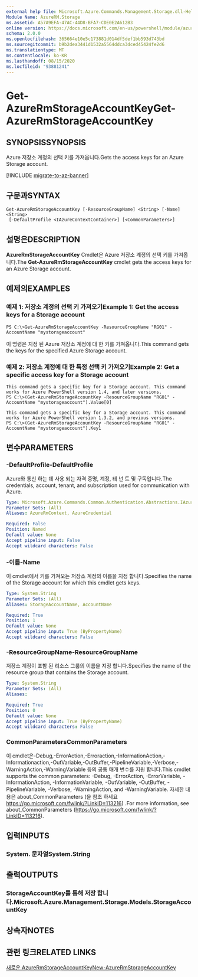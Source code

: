```yaml
---
external help file: Microsoft.Azure.Commands.Management.Storage.dll-Help.xml
Module Name: AzureRM.Storage
ms.assetid: A57A9EFA-47AC-44D8-BFA7-CDE0E2A612B3
online version: https://docs.microsoft.com/en-us/powershell/module/azurerm.storage/get-azurermstorageaccountkey
schema: 2.0.0
ms.openlocfilehash: 365664e10e5c173881d014df5def1bb593d743bd
ms.sourcegitcommit: b9b2dea3441d1532a5564ddca3dced45424fe2d6
ms.translationtype: MT
ms.contentlocale: ko-KR
ms.lasthandoff: 08/15/2020
ms.locfileid: "93881241"
---
```

# <span data-ttu-id="5fbce-101">Get-AzureRmStorageAccountKey</span><span class="sxs-lookup"><span data-stu-id="5fbce-101">Get-AzureRmStorageAccountKey</span></span>

## <span data-ttu-id="5fbce-102">SYNOPSIS</span><span class="sxs-lookup"><span data-stu-id="5fbce-102">SYNOPSIS</span></span>
<span data-ttu-id="5fbce-103">Azure 저장소 계정의 선택 키를 가져옵니다.</span><span class="sxs-lookup"><span data-stu-id="5fbce-103">Gets the access keys for an Azure Storage account.</span></span>

[!INCLUDE [migrate-to-az-banner](../../includes/migrate-to-az-banner.md)]

## <span data-ttu-id="5fbce-104">구문과</span><span class="sxs-lookup"><span data-stu-id="5fbce-104">SYNTAX</span></span>

```
Get-AzureRmStorageAccountKey [-ResourceGroupName] <String> [-Name] <String>
 [-DefaultProfile <IAzureContextContainer>] [<CommonParameters>]
```

## <span data-ttu-id="5fbce-105">설명은</span><span class="sxs-lookup"><span data-stu-id="5fbce-105">DESCRIPTION</span></span>
<span data-ttu-id="5fbce-106">**AzureRmStorageAccountKey** Cmdlet은 Azure 저장소 계정의 선택 키를 가져옵니다.</span><span class="sxs-lookup"><span data-stu-id="5fbce-106">The **Get-AzureRmStorageAccountKey** cmdlet gets the access keys for an Azure Storage account.</span></span>

## <span data-ttu-id="5fbce-107">예제의</span><span class="sxs-lookup"><span data-stu-id="5fbce-107">EXAMPLES</span></span>

### <span data-ttu-id="5fbce-108">예제 1: 저장소 계정의 선택 키 가져오기</span><span class="sxs-lookup"><span data-stu-id="5fbce-108">Example 1: Get the access keys for a Storage account</span></span>
```
PS C:\>Get-AzureRmStorageAccountKey -ResourceGroupName "RG01" -AccountName "mystorageaccount"
```

<span data-ttu-id="5fbce-109">이 명령은 지정 된 Azure 저장소 계정에 대 한 키를 가져옵니다.</span><span class="sxs-lookup"><span data-stu-id="5fbce-109">This command gets the keys for the specified Azure Storage account.</span></span>

### <span data-ttu-id="5fbce-110">예제 2: 저장소 계정에 대 한 특정 선택 키 가져오기</span><span class="sxs-lookup"><span data-stu-id="5fbce-110">Example 2: Get a specific access key for a Storage account</span></span>
```
This command gets a specific key for a Storage account. This command works for Azure PowerShell version 1.4, and later versions.
PS C:\>(Get-AzureRmStorageAccountKey -ResourceGroupName "RG01" -AccountName "mystorageaccount").Value[0]

This command gets a specific key for a Storage account. This command works for Azure PowerShell version 1.3.2, and previous versions.
PS C:\>(Get-AzureRmStorageAccountKey -ResourceGroupName "RG01" -AccountName "mystorageaccount").Key1
```

## <span data-ttu-id="5fbce-111">변수</span><span class="sxs-lookup"><span data-stu-id="5fbce-111">PARAMETERS</span></span>

### <span data-ttu-id="5fbce-112">-DefaultProfile</span><span class="sxs-lookup"><span data-stu-id="5fbce-112">-DefaultProfile</span></span>
<span data-ttu-id="5fbce-113">Azure와 통신 하는 데 사용 되는 자격 증명, 계정, 테 넌 트 및 구독입니다.</span><span class="sxs-lookup"><span data-stu-id="5fbce-113">The credentials, account, tenant, and subscription used for communication with Azure.</span></span>

```yaml
Type: Microsoft.Azure.Commands.Common.Authentication.Abstractions.IAzureContextContainer
Parameter Sets: (All)
Aliases: AzureRmContext, AzureCredential

Required: False
Position: Named
Default value: None
Accept pipeline input: False
Accept wildcard characters: False
```

### <span data-ttu-id="5fbce-114">-이름</span><span class="sxs-lookup"><span data-stu-id="5fbce-114">-Name</span></span>
<span data-ttu-id="5fbce-115">이 cmdlet에서 키를 가져오는 저장소 계정의 이름을 지정 합니다.</span><span class="sxs-lookup"><span data-stu-id="5fbce-115">Specifies the name of the Storage account for which this cmdlet gets keys.</span></span>

```yaml
Type: System.String
Parameter Sets: (All)
Aliases: StorageAccountName, AccountName

Required: True
Position: 1
Default value: None
Accept pipeline input: True (ByPropertyName)
Accept wildcard characters: False
```

### <span data-ttu-id="5fbce-116">-ResourceGroupName</span><span class="sxs-lookup"><span data-stu-id="5fbce-116">-ResourceGroupName</span></span>
<span data-ttu-id="5fbce-117">저장소 계정이 포함 된 리소스 그룹의 이름을 지정 합니다.</span><span class="sxs-lookup"><span data-stu-id="5fbce-117">Specifies the name of the resource group that contains the Storage account.</span></span>

```yaml
Type: System.String
Parameter Sets: (All)
Aliases:

Required: True
Position: 0
Default value: None
Accept pipeline input: True (ByPropertyName)
Accept wildcard characters: False
```

### <span data-ttu-id="5fbce-118">CommonParameters</span><span class="sxs-lookup"><span data-stu-id="5fbce-118">CommonParameters</span></span>
<span data-ttu-id="5fbce-119">이 cmdlet은-Debug,-ErrorAction,-Erroraction,-InformationAction,-Informationaction,-OutVariable,-OutBuffer,-PipelineVariable,-Verbose,-WarningAction,-WarningVariable 등의 공통 매개 변수를 지원 합니다.</span><span class="sxs-lookup"><span data-stu-id="5fbce-119">This cmdlet supports the common parameters: -Debug, -ErrorAction, -ErrorVariable, -InformationAction, -InformationVariable, -OutVariable, -OutBuffer, -PipelineVariable, -Verbose, -WarningAction, and -WarningVariable.</span></span> <span data-ttu-id="5fbce-120">자세한 내용은 about_CommonParameters (을 참조 하세요 https://go.microsoft.com/fwlink/?LinkID=113216) .</span><span class="sxs-lookup"><span data-stu-id="5fbce-120">For more information, see about_CommonParameters (https://go.microsoft.com/fwlink/?LinkID=113216).</span></span>

## <span data-ttu-id="5fbce-121">입력</span><span class="sxs-lookup"><span data-stu-id="5fbce-121">INPUTS</span></span>

### <span data-ttu-id="5fbce-122">System. 문자열</span><span class="sxs-lookup"><span data-stu-id="5fbce-122">System.String</span></span>

## <span data-ttu-id="5fbce-123">출력</span><span class="sxs-lookup"><span data-stu-id="5fbce-123">OUTPUTS</span></span>

### <span data-ttu-id="5fbce-124">StorageAccountKey를 통해 저장 합니다.</span><span class="sxs-lookup"><span data-stu-id="5fbce-124">Microsoft.Azure.Management.Storage.Models.StorageAccountKey</span></span>

## <span data-ttu-id="5fbce-125">상속자</span><span class="sxs-lookup"><span data-stu-id="5fbce-125">NOTES</span></span>

## <span data-ttu-id="5fbce-126">관련 링크</span><span class="sxs-lookup"><span data-stu-id="5fbce-126">RELATED LINKS</span></span>

[<span data-ttu-id="5fbce-127">새로운 AzureRmStorageAccountKey</span><span class="sxs-lookup"><span data-stu-id="5fbce-127">New-AzureRmStorageAccountKey</span></span>](./New-AzureRmStorageAccountKey.md)


